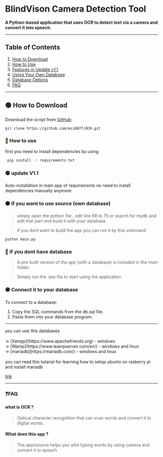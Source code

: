 # BlindVison Camera Detection Tool
**A Python-based application that uses OCR to detect text via a camera and convert it into speech.**


---

## Table of Contents  
1. [How to Download](#🟢-how-to-download)  
2. [How to Use](#🔵-how-to-use)  
3. [Features in Update v1.1](#🟢-update-v11)  
4. [Using Your Own Database](#🟠-if-you-want-to-use-source-own-database)  
5. [Database Options](#🔴-if-you-dont-have-database)  
6. [FAQ](#❓faq)

---


## 🟢 How to Download  
Download the script from [GitHub](https://github.com/esi0077/OCR):  

```bash
git clone https://github.com/esi0077/OCR.git
```

### 🔵 How to use 

first you need to install dependencies by using

```bash
 pip install -r requirements.txt
```
### 🟢 update V1.1

Auto-installation in main app of requirements no need to install dependencies manually anymore.

### 🟠 if you want to use source (own database)

> simply open the python file , edit line 68 to 75 or search for mydb and edit that part and build it with your database.

> if you dont want to build the app you can run it by this command 

```bash
python main.py
```

### 🔴 if you dont have database 

> A pre-built version of the app (with a database) is included in the main folder.

> Simply run the .exe file to start using the application.

### 🟣 Connect it to your database

To connect to a database:

 1. Copy the SQL commands from the db.sql file.
 2. Paste them into your database program.

<hr>
you can use this databases 
<br>
<br>
-> [Xampp](https://www.apachefriends.org) - windows
<br>
-> [Wamp](https://www.wampserver.com/en/) - windows and linux
<br>
-> [mariadb](https://mariadb.com/) - windows and linux

<br>
<br>
you can read this tutarial for learning how to setup ubunto on rasberry pi and install mariadb

[link](https://github.com/esi0077/catalog_with_database)

<hr>



### ❓FAQ

#### what is OCR ?
> Optical character recognition that can scan words and convert it to digital words.

#### What does this app ?

> The app/source helps you whit typing words by using camera and convert it to speach 




